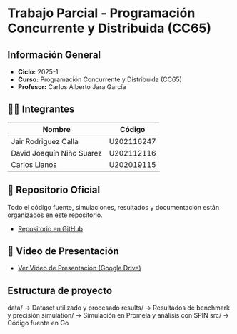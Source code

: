 
# Trabajo Parcial - Programación Concurrente y Distribuida (CC65)

## Información General

- **Ciclo:** 2025-1  
- **Curso:** Programación Concurrente y Distribuida (CC65)  
- **Profesor:** Carlos Alberto Jara García  

## 👨‍💻 Integrantes

| Nombre               | Código         |
|----------------------|----------------|
| Jair Rodriguez Calla | U202116247     |
| David Joaquín Niño Suarez | U202112116 |
| Carlos Llanos        | U202019115     |

## 📂 Repositorio Oficial

Todo el código fuente, simulaciones, resultados y documentación están organizados en este repositorio.

- [Repositorio en GitHub](https://github.com/JairRodriguezCalla/TP2025-PCD-CarSales)

## 🎥 Video de Presentación

- [Ver Video de Presentación (Google Drive)](https://drive.google.com/file/d/1z_NX4KjNhyq9HE8pq02OeMBXL27-gbsl/view?usp=sharing)

## Estructura de proyecto
data/ → Dataset utilizado y procesado
results/ → Resultados de benchmark y precisión
simulation/ → Simulación en Promela y análisis con SPIN
src/ → Código fuente en Go


